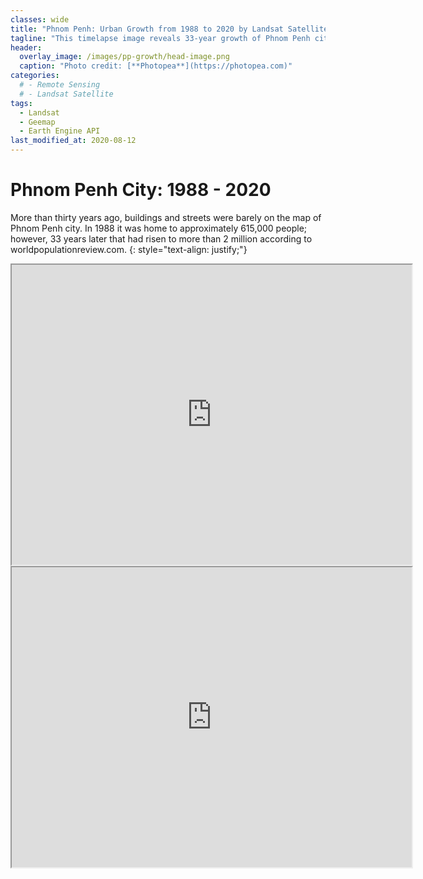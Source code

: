 ```yaml
---
classes: wide
title: "Phnom Penh: Urban Growth from 1988 to 2020 by Landsat Satellite Imageries"
tagline: "This timelapse image reveals 33-year growth of Phnom Penh city."
header:
  overlay_image: /images/pp-growth/head-image.png
  caption: "Photo credit: [**Photopea**](https://photopea.com)"
categories:
  # - Remote Sensing
  # - Landsat Satellite
tags:
  - Landsat
  - Geemap
  - Earth Engine API
last_modified_at: 2020-08-12
---
```

# Phnom Penh City: 1988 - 2020

More than thirty years ago, buildings and streets were barely on the map of Phnom Penh city. In 1988 it was home to approximately 615,000 people; however, 33 years later that had risen to more than 2 million according to worldpopulationreview.com.
{: style="text-align: justify;"}


<iframe src="https://autogis-2020.github.io/exercise-5-VuokkoH/test_map.html" width="640" height="480"></iframe>




<iframe src="https://www.facebook.com" width="640" height="480"></iframe>
